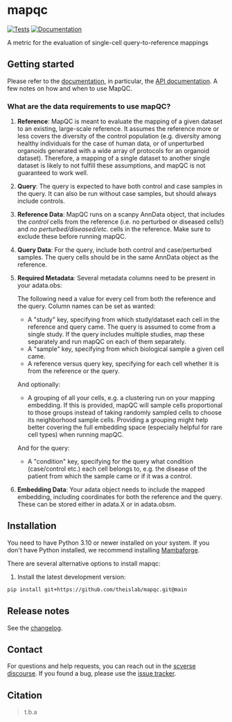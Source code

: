 # mapqc

[![Tests][badge-tests]][tests]
[![Documentation][badge-docs]][documentation]

[badge-tests]: https://img.shields.io/github/actions/workflow/status/theislab/mapqc/test.yaml?branch=main
[badge-docs]: https://img.shields.io/readthedocs/mapqc

A metric for the evaluation of single-cell query-to-reference mappings

## Getting started

Please refer to the [documentation][], in particular, the [API documentation][]. A few notes on how and when to use MapQC.

### What are the data requirements to use mapQC?

1. **Reference**: MapQC is meant to evaluate the mapping of a given dataset to an existing, large-scale reference. It assumes the reference more or less covers the diversity of the control population (e.g. diversity among healthy individuals for the case of human data, or of unperturbed organoids generated with a wide array of protocols for an organoid dataset). Therefore, a mapping of a single dataset to another single dataset is likely to not fulfill these assumptions, and mapQC is not guaranteed to work well.

2. **Query**: The query is expected to have both control and case samples in the query. It can also be run without case samples, but should always include controls.

3. **Reference Data**: MapQC runs on a scanpy AnnData object, that includes the *control* cells from the reference (i.e. no perturbed or diseased cells!) and *no perturbed/diseased/etc.* cells in the reference. Make sure to exclude these before running mapQC.

4. **Query Data**: For the query, include both control and case/perturbed samples. The query cells should be in the same AnnData object as the reference.

5. **Required Metadata**: Several metadata columns need to be present in your adata.obs:

   The following need a value for every cell from both the reference and the query. Column names can be set as wanted:
   - A "study" key, specifying from which study/dataset each cell in the reference and query came. The query is assumed to come from a single study. If the query includes multiple studies, map these separately and run mapQC on each of them separately.
   - A "sample" key, specifying from which biological sample a given cell came.
   - A reference versus query key, specifying for each cell whether it is from the reference or the query.

   And optionally:
   - A grouping of all your cells, e.g. a clustering run on your mapping embedding. If this is provided, mapQC will sample cells proportional to those groups instead of taking randomly sampled cells to choose its neighborhood sample cells. Providing a grouping might help better covering the full embedding space (especially helpful for rare cell types) when running mapQC.

   And for the query:
   - A "condition" key, specifying for the query what condition (case/control etc.) each cell belongs to, e.g. the disease of the patient from which the sample came or if it was a control.

6. **Embedding Data**: Your adata object needs to include the mapped embedding, including coordinates for both the reference and the query. These can be stored either in adata.X or in adata.obsm.

## Installation

You need to have Python 3.10 or newer installed on your system.
If you don't have Python installed, we recommend installing [Mambaforge][].

There are several alternative options to install mapqc:

<!--
1) Install the latest release of `mapqc` from [PyPI][]:

```bash
pip install mapqc
```
-->

1. Install the latest development version:

```bash
pip install git+https://github.com/theislab/mapqc.git@main
```

## Release notes

See the [changelog][].

## Contact

For questions and help requests, you can reach out in the [scverse discourse][].
If you found a bug, please use the [issue tracker][].

## Citation

> t.b.a

[mambaforge]: https://github.com/conda-forge/miniforge#mambaforge
[scverse discourse]: https://discourse.scverse.org/
[issue tracker]: https://github.com/theislab/mapqc/issues
[tests]: https://github.com/theislab/mapqc/actions/workflows/test.yml
[documentation]: https://mapqc.readthedocs.io
[changelog]: https://mapqc.readthedocs.io/en/latest/changelog.html
[api documentation]: https://mapqc.readthedocs.io/en/latest/api.html
[pypi]: https://pypi.org/project/mapqc
